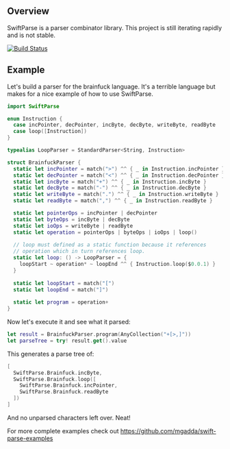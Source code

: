 ## Overview

SwiftParse is a parser combinator library. This project is still iterating rapidly and is not stable.

[![Build Status](https://travis-ci.org/mgadda/swift-parse.svg?branch=master)](https://travis-ci.org/mgadda/swift-parse)

## Example

Let's build a parser for the brainfuck language. It's a terrible language but
makes for a nice example of how to use SwiftParse.

```swift
import SwiftParse

enum Instruction {
  case incPointer, decPointer, incByte, decByte, writeByte, readByte
  case loop([Instruction])
}

typealias LoopParser = StandardParser<String, Instruction>

struct BrainfuckParser {  
  static let incPointer = match(">") ^^ { _ in Instruction.incPointer }
  static let decPointer = match("<") ^^ { _ in Instruction.decPointer }
  static let incByte = match("+") ^^ { _ in Instruction.incByte }
  static let decByte = match("-") ^^ { _ in Instruction.decByte }
  static let writeByte = match(".") ^^ { _ in Instruction.writeByte }
  static let readByte = match(",") ^^ { _ in Instruction.readByte }

  static let pointerOps = incPointer | decPointer
  static let byteOps = incByte | decByte
  static let ioOps = writeByte | readByte
  static let operation = pointerOps | byteOps | ioOps | loop()
  
  // loop must defined as a static function because it references
  // operation which in turn references loop.
  static let loop: () -> LoopParser = {
    loopStart ~ operation* ~ loopEnd ^^ { Instruction.loop($0.0.1) }
  }
  
  static let loopStart = match("[")
  static let loopEnd = match("]")
  
  static let program = operation+
}
```

Now let's execute it and see what it parsed:
```swift
let result = BrainfuckParser.program(AnyCollection("+[>,]"))
let parseTree = try! result.get().value
```

This generates a parse tree of:

```swift
[
  SwiftParse.Brainfuck.incByte,
  SwiftParse.Brainfuck.loop([
    SwiftParse.Brainfuck.incPointer,
    SwiftParse.Brainfuck.readByte
  ])
]
```

And no unparsed characters left over. Neat!

For more complete examples check out https://github.com/mgadda/swift-parse-examples

